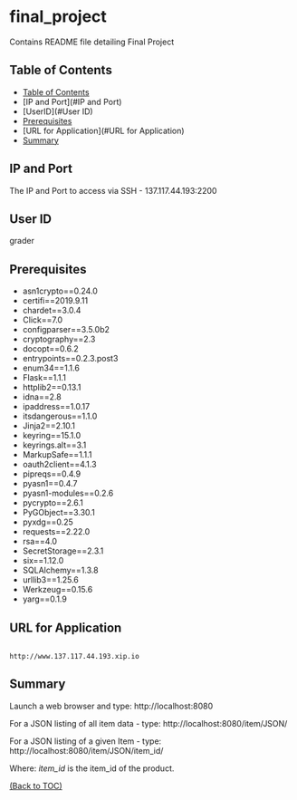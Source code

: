 # final_project
Contains README file detailing Final Project

## Table of Contents

- [Table of Contents](#table-of-contents)
- [IP and Port](#IP and Port)
- [UserID](#User ID)
- [Prerequisites](#Prerequisites)
- [URL for Application](#URL for Application)
- [Summary](#Summary)

## IP and Port

The IP and Port to access via SSH - 137.117.44.193:2200

## User ID

grader

## Prerequisites

* asn1crypto==0.24.0
* certifi==2019.9.11
* chardet==3.0.4
* Click==7.0
* configparser==3.5.0b2
* cryptography==2.3
* docopt==0.6.2
* entrypoints==0.2.3.post3
* enum34==1.1.6
* Flask==1.1.1
* httplib2==0.13.1
* idna==2.8
* ipaddress==1.0.17
* itsdangerous==1.1.0
* Jinja2==2.10.1
* keyring==15.1.0
* keyrings.alt==3.1
* MarkupSafe==1.1.1
* oauth2client==4.1.3
* pipreqs==0.4.9
* pyasn1==0.4.7
* pyasn1-modules==0.2.6
* pycrypto==2.6.1
* PyGObject==3.30.1
* pyxdg==0.25
* requests==2.22.0
* rsa==4.0
* SecretStorage==2.3.1
* six==1.12.0
* SQLAlchemy==1.3.8
* urllib3==1.25.6
* Werkzeug==0.15.6
* yarg==0.1.9


## URL for Application

```

http://www.137.117.44.193.xip.io

```

## Summary

Launch a web browser and type: http://localhost:8080

For a JSON listing of all item data - type: http://localhost:8080/item/JSON/

For a JSON listing of a given Item  - type: http://localhost:8080/item/JSON/item_id/

 Where: *item_id* is the item_id of the product.
     
    


[(Back to TOC)](#table-of-contents)
